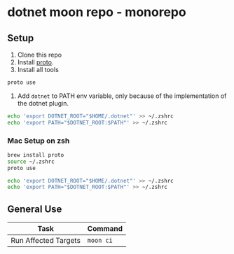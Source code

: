 # dotnet moon repo - monorepo

## Setup 

1. Clone this repo
1. Install [proto](https://moonrepo.dev/docs/proto/install). 
1. Install all tools

```sh
proto use
```

1. Add `dotnet` to PATH env variable, only because of the implementation of the dotnet plugin.

```sh
echo 'export DOTNET_ROOT="$HOME/.dotnet"' >> ~/.zshrc
echo 'export PATH="$DOTNET_ROOT:$PATH"' >> ~/.zshrc
```

### Mac Setup on zsh

``` sh
brew install proto
source ~/.zshrc
proto use

echo 'export DOTNET_ROOT="$HOME/.dotnet"' >> ~/.zshrc
echo 'export PATH="$DOTNET_ROOT:$PATH"' >> ~/.zshrc
```

## General Use

| Task | Command |
| --- | --- |
| Run Affected Targets | `moon ci` |
